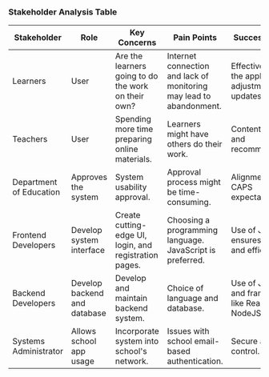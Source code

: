 ### Stakeholder Analysis Table

| Stakeholder           | Role                              | Key Concerns                                           | Pain Points                                                 | Success Metrics |
|----------------------|--------------------------------|------------------------------------------------------|-------------------------------------------------------------|----------------|
| Learners            | User                           | Are the learners going to do the work on their own?  | Internet connection and lack of monitoring may lead to abandonment. | Effectiveness of the application, adjustments, and updates. |
| Teachers            | User                           | Spending more time preparing online materials.       | Learners might have others do their work.                     | Content quality and recommendations. |
| Department of Education | Approves the system         | System usability approval.                          | Approval process might be time-consuming.                     | Alignment with CAPS expectations. |
| Frontend Developers | Develop system interface      | Create cutting-edge UI, login, and registration pages. | Choosing a programming language. JavaScript is preferred. | Use of JavaScript ensures speed and efficiency. |
| Backend Developers  | Develop backend and database  | Develop and maintain backend system.                 | Choice of language and database.                            | Use of JavaScript and frameworks like ReactJS and NodeJS. |
| Systems Administrator | Allows school app usage      | Incorporate system into school's network.            | Issues with school email-based authentication.              | Secure access control. |

